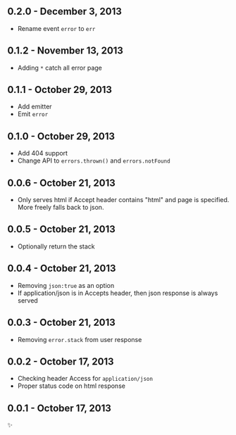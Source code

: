 0.2.0 - December 3, 2013
-------------------------
 - Rename event `error` to `err`

0.1.2 - November 13, 2013
-------------------------
 - Adding `*` catch all error page

0.1.1 - October 29, 2013
-------------------------
 - Add emitter
 - Emit `error`

0.1.0 - October 29, 2013
-------------------------
 - Add 404 support
 - Change API to `errors.thrown()` and `errors.notFound`

0.0.6 - October 21, 2013
-------------------------
 - Only serves html if Accept header contains "html" and page is specified. More freely falls back to json.

0.0.5 - October 21, 2013
-------------------------
 - Optionally return the stack

0.0.4 - October 21, 2013
-------------------------
 - Removing `json:true` as an option
 - If application/json is in Accepts header, then json response is always served

0.0.3 - October 21, 2013
-------------------------
 - Removing `error.stack` from user response

0.0.2 - October 17, 2013
-------------------------
 - Checking header Access for `application/json`
 - Proper status code on html response

0.0.1 - October 17, 2013
-------------------------
:sparkles:

